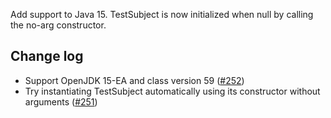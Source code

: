 Add support to Java 15. TestSubject is now initialized when null by calling the no-arg constructor.

Change log
----------
* Support OpenJDK 15-EA and class version 59 ([#252](https://github.com/easymock/easymock/issues/252))
* Try instantiating TestSubject automatically using its constructor without arguments ([#251](https://github.com/easymock/easymock/pull/251))
